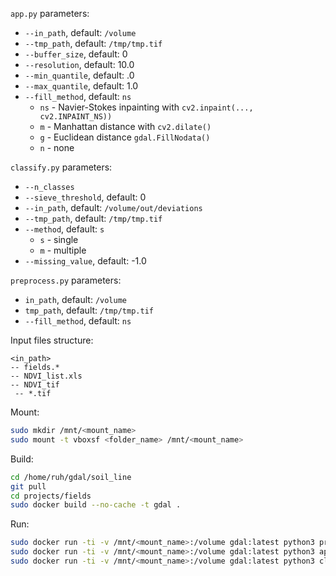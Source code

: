 `app.py` parameters:
* `--in_path`, default: `/volume`
* `--tmp_path`, default: `/tmp/tmp.tif`
* `--buffer_size`, default: 0
* `--resolution`, default: 10.0
* `--min_quantile`, default: .0
* `--max_quantile`, default: 1.0
* `--fill_method`, default: `ns`
  * `ns` - Navier-Stokes inpainting with `cv2.inpaint(..., cv2.INPAINT_NS))`
  * `m` - Manhattan distance with `cv2.dilate()`
  * `g` - Euclidean distance `gdal.FillNodata()`
  * `n` - none

`classify.py` parameters:
* `--n_classes`
* `--sieve_threshold`, default: 0
* `--in_path`, default: `/volume/out/deviations`
* `--tmp_path`, default: `/tmp/tmp.tif`
* `--method`, default: `s`
  * `s` - single
  * `m` - multiple
* `--missing_value`, default: -1.0

`preprocess.py` parameters:
* `in_path`, default: `/volume`
* `tmp_path`, default: `/tmp/tmp.tif`
* `--fill_method`, default: `ns`

Input files structure:
```
<in_path>
-- fields.*
-- NDVI_list.xls
-- NDVI_tif
 -- *.tif
```

Mount:
```bash
sudo mkdir /mnt/<mount_name>
sudo mount -t vboxsf <folder_name> /mnt/<mount_name>
```

Build:
```bash
cd /home/ruh/gdal/soil_line
git pull
cd projects/fields
sudo docker build --no-cache -t gdal .
```

Run:
```bash
sudo docker run -ti -v /mnt/<mount_name>:/volume gdal:latest python3 preprocess.py --fill_method g
sudo docker run -ti -v /mnt/<mount_name>:/volume gdal:latest python3 app.py --buffer_size 3
sudo docker run -ti -v /mnt/<mount_name>:/volume gdal:latest python3 classify.py --n_classes 3
```

